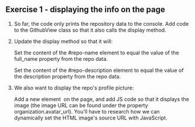 ## Exercise 1 - displaying the info on the page
1. So far, the code only prints the repository data to the console. Add code to the GithubView class so that it also calls the display method.

2. Update the display method so that it will:

   Set the content of the #repo-name element to equal the value of the full_name property from the repo data.

   Set the content of the #repo-description element to equal the value of the description property from the repo data.

3. We also want to display the repo's profile picture:

   Add a new element <img> on the page, and add JS code so that it displays the image (the image URL can be found under the property organization.avatar_url). You'll have to research how we can dynamically set the HTML image's source URL with JavaScript.